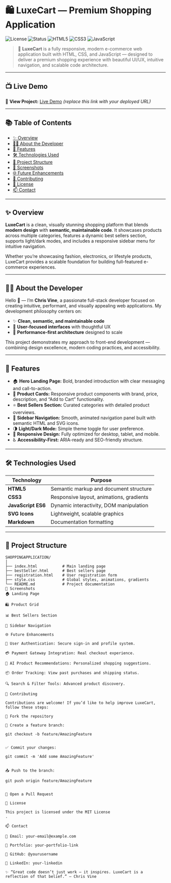 # 🛍️ LuxeCart — Premium Shopping Application

![License](https://img.shields.io/github/license/yourusername/LuxeCart?color=blue&style=flat-square)
![Status](https://img.shields.io/badge/Status-In%20Development-purple?style=flat-square)
![HTML5](https://img.shields.io/badge/HTML5-Ready-orange?style=flat-square&logo=html5)
![CSS3](https://img.shields.io/badge/CSS3-Responsive-blue?style=flat-square&logo=css3)
![JavaScript](https://img.shields.io/badge/JavaScript-ES6-yellow?style=flat-square&logo=javascript)

> 🌟 **LuxeCart** is a fully responsive, modern e-commerce web application built with HTML, CSS, and JavaScript — designed to deliver a premium shopping experience with beautiful UI/UX, intuitive navigation, and scalable code architecture.

---

## 📺 Live Demo

🚀 **View Project:** [Live Demo](https://yourusername.github.io/LuxeCart/) *(replace this link with your deployed URL)*

---

## 📚 Table of Contents

- [✨ Overview](#-overview)
- [🧑‍💻 About the Developer](#-about-the-developer)
- [🚀 Features](#-features)
- [🛠️ Technologies Used](#-technologies-used)
- [📁 Project Structure](#-project-structure)
- [📸 Screenshots](#-screenshots)
- [🌐 Future Enhancements](#-future-enhancements)
- [🤝 Contributing](#-contributing)
- [📜 License](#-license)
- [📫 Contact](#-contact)

---

## ✨ Overview

**LuxeCart** is a clean, visually stunning shopping platform that blends **modern design** with **semantic, maintainable code**. It showcases products across multiple categories, features a dynamic best sellers section, supports light/dark modes, and includes a responsive sidebar menu for intuitive navigation.

Whether you’re showcasing fashion, electronics, or lifestyle products, LuxeCart provides a scalable foundation for building full-featured e-commerce experiences.

---

## 🧑‍💻 About the Developer

Hello 👋 — I’m **Chris Vine**, a passionate full-stack developer focused on creating intuitive, performant, and visually appealing web applications. My development philosophy centers on:

- ✨ **Clean, semantic, and maintainable code**
- 📐 **User-focused interfaces** with thoughtful UX
- 🚀 **Performance-first architecture** designed to scale

This project demonstrates my approach to front-end development — combining design excellence, modern coding practices, and accessibility.

---

## 🚀 Features

- 🏠 **Hero Landing Page:** Bold, branded introduction with clear messaging and call-to-action.
- 🛒 **Product Cards:** Responsive product components with brand, price, description, and “Add to Cart” functionality.
- ⭐ **Best Sellers Section:** Curated categories with detailed product overviews.
- 📂 **Sidebar Navigation:** Smooth, animated navigation panel built with semantic HTML and SVG icons.
- 🌗 **Light/Dark Mode:** Simple theme toggle for user preference.
- 📱 **Responsive Design:** Fully optimized for desktop, tablet, and mobile.
- ♿ **Accessibility-First:** ARIA-ready and SEO-friendly structure.

---

## 🛠️ Technologies Used

| Technology         | Purpose                                       |
|--------------------|-----------------------------------------------|
| **HTML5**          | Semantic markup and document structure        |
| **CSS3**           | Responsive layout, animations, gradients      |
| **JavaScript ES6** | Dynamic interactivity, DOM manipulation       |
| **SVG Icons**      | Lightweight, scalable graphics                |
| **Markdown**       | Documentation formatting                      |

---

## 📁 Project Structure

```plaintext
SHOPPINGAPPLICATION/
│
├── index.html           # Main landing page
├── bestSeller.html      # Best sellers page
├── registration.html    # User registration form
├── style.css            # Global styles, animations, gradients
└── README.md            # Project documentation
📸 Screenshots
🏠 Landing Page

🛍️ Product Grid

📊 Best Sellers Section

📱 Sidebar Navigation

🌐 Future Enhancements

🔐 User Authentication: Secure sign-in and profile system.

💳 Payment Gateway Integration: Real checkout experience.

🧠 AI Product Recommendations: Personalized shopping suggestions.

📦 Order Tracking: View past purchases and shipping status.

🔍 Search & Filter Tools: Advanced product discovery.

🤝 Contributing

Contributions are welcome! If you’d like to help improve LuxeCart, follow these steps:

🍴 Fork the repository

🔧 Create a feature branch:

git checkout -b feature/AmazingFeature


✅ Commit your changes:

git commit -m 'Add some AmazingFeature'


📤 Push to the branch:

git push origin feature/AmazingFeature


🔁 Open a Pull Request

📜 License

This project is licensed under the MIT License
.

📫 Contact

📧 Email: your-email@example.com

💼 Portfolio: your-portfolio-link

🐙 GitHub: @yourusername

💼 LinkedIn: your-linkedin

✨ “Great code doesn’t just work — it inspires. LuxeCart is a reflection of that belief.” – Chris Vine



